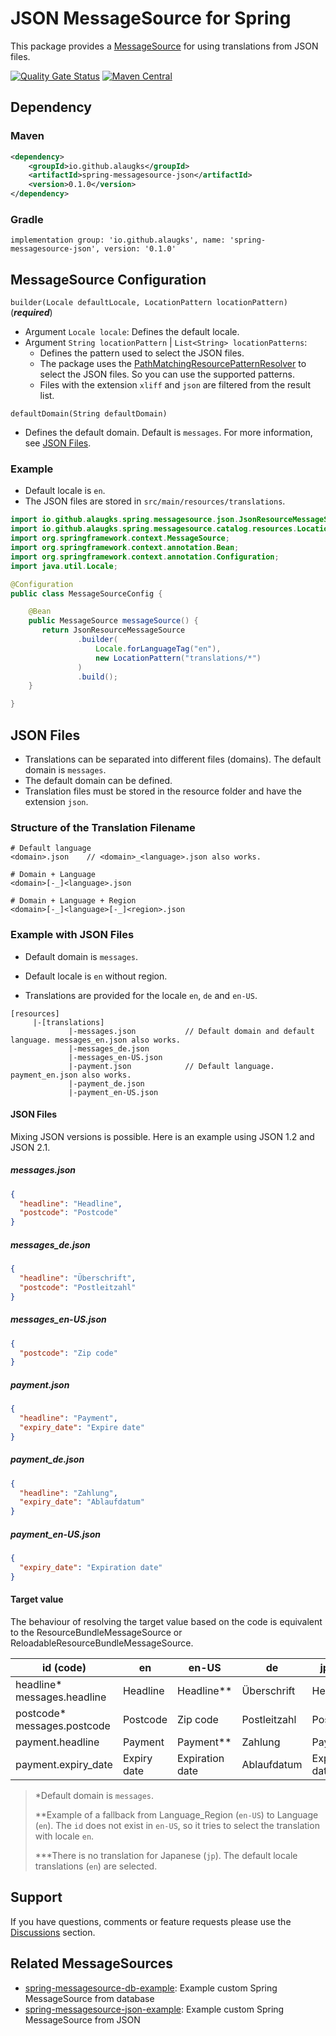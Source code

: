 # JSON MessageSource for Spring

This package provides a [MessageSource](https://docs.spring.io/spring-framework/docs/current/javadoc-api/org/springframework/context/MessageSource.html) for using translations from JSON files.

[![Quality Gate Status](https://sonarcloud.io/api/project_badges/measure?project=alaugks_spring-messagesource-json&metric=alert_status)](https://sonarcloud.io/summary/overall?id=alaugks_spring-messagesource-json)
[![Maven Central](https://img.shields.io/maven-central/v/io.github.alaugks/spring-messagesource-json.svg?label=Maven%20Central)](https://central.sonatype.com/artifact/io.github.alaugks/spring-messagesource-json/0.1.0)

## Dependency

### Maven
```xml
<dependency>
    <groupId>io.github.alaugks</groupId>
    <artifactId>spring-messagesource-json</artifactId>
    <version>0.1.0</version>
</dependency>
```

### Gradle 

```text
implementation group: 'io.github.alaugks', name: 'spring-messagesource-json', version: '0.1.0'
```


## MessageSource Configuration

`builder(Locale defaultLocale, LocationPattern locationPattern)` (***required***)
* Argument `Locale locale`: Defines the default locale.
* Argument `String locationPattern` | `List<String> locationPatterns`:
  * Defines the pattern used to select the JSON files.
  * The package uses the [PathMatchingResourcePatternResolver](https://docs.spring.io/spring-framework/docs/current/javadoc-api/org/springframework/core/io/support/PathMatchingResourcePatternResolver.html) to select the JSON files. So you can use the supported patterns.
  * Files with the extension `xliff` and `json` are filtered from the result list.

`defaultDomain(String defaultDomain)`

* Defines the default domain. Default is `messages`. For more information, see [JSON Files](#xliff-files).


### Example

* Default locale is `en`.
* The JSON files are stored in `src/main/resources/translations`.

```java
import io.github.alaugks.spring.messagesource.json.JsonResourceMessageSource;
import io.github.alaugks.spring.messagesource.catalog.resources.LocationPattern;
import org.springframework.context.MessageSource;
import org.springframework.context.annotation.Bean;
import org.springframework.context.annotation.Configuration;
import java.util.Locale;

@Configuration
public class MessageSourceConfig {

    @Bean
    public MessageSource messageSource() {
       return JsonResourceMessageSource
               .builder(
                   Locale.forLanguageTag("en"),
                   new LocationPattern("translations/*")
               )
               .build();
    }

}
```

## JSON Files

* Translations can be separated into different files (domains). The default domain is `messages`.
* The default domain can be defined.
* Translation files must be stored in the resource folder and have the extension `json`.

### Structure of the Translation Filename

```
# Default language
<domain>.json    // <domain>_<language>.json also works.

# Domain + Language
<domain>[-_]<language>.json

# Domain + Language + Region
<domain>[-_]<language>[-_]<region>.json
```

### Example with JSON Files


* Default domain is `messages`.

* Default locale is `en` without region.

* Translations are provided for the locale `en`, `de` and `en-US`.

```
[resources]
     |-[translations]
             |-messages.json           // Default domain and default language. messages_en.json also works.
             |-messages_de.json
             |-messages_en-US.json
             |-payment.json            // Default language. payment_en.json also works.
             |-payment_de.json
             |-payment_en-US.json     
```  

#### JSON Files

Mixing JSON versions is possible. Here is an example using JSON 1.2 and JSON 2.1.

##### messages.json

```json
{
  "headline": "Headline",
  "postcode": "Postcode"
}
```

##### messages_de.json

```json
{
  "headline": "Überschrift",
  "postcode": "Postleitzahl"
}
```

##### messages_en-US.json

```json
{
  "postcode": "Zip code"
}
```

##### payment.json

```json
{
  "headline": "Payment",
  "expiry_date": "Expire date"
}
```

##### payment_de.json

```json
{
  "headline": "Zahlung",
  "expiry_date": "Ablaufdatum"
}
```

##### payment_en-US.json

```json
{
  "expiry_date": "Expiration date"
}
```

#### Target value

The behaviour of resolving the target value based on the code is equivalent to the ResourceBundleMessageSource or ReloadableResourceBundleMessageSource.

<table>
  <thead>
  <tr>
    <th>id (code)</th>
    <th>en</th>
    <th>en-US</th>
    <th>de</th>
    <th>jp***</th>
  </tr>
  </thead>
  <tbody>
  <tr>
    <td>headline*<br>messages.headline</td>
    <td>Headline</td>
    <td>Headline**</td>
    <td>Überschrift</td>
    <td>Headline</td>
  </tr>
  <tr>
    <td>postcode*<br>messages.postcode</td>
    <td>Postcode</td>
    <td>Zip code</td>
    <td>Postleitzahl</td>
    <td>Postcode</td>
  </tr>
  <tr>
    <td>payment.headline</td>
    <td>Payment</td>
    <td>Payment**</td>
    <td>Zahlung</td>
    <td>Payment</td>
  </tr>
  <tr>
    <td>payment.expiry_date</td>
    <td>Expiry date</td>
    <td>Expiration date</td>
    <td>Ablaufdatum</td>
    <td>Expiry date</td>
  </tr>
  </tbody>
</table>

> *Default domain is `messages`.
>
> **Example of a fallback from Language_Region (`en-US`) to Language (`en`). The `id` does not exist in `en-US`, so it tries to select the translation with locale `en`.
> 
> ***There is no translation for Japanese (`jp`). The default locale translations (`en`) are selected.

[//]: # (## Full Example)

[//]: # ()
[//]: # (A Full Example using Spring Boot, mixing JSON 1.2 and JSON 2.1 translation files:)

[//]: # ()
[//]: # (Repository: https://github.com/alaugks/spring-messagesource-json-example<br>)

[//]: # (Website: https://spring-boot-xliff-example.alaugks.dev)

## Support

If you have questions, comments or feature requests please use the [Discussions](https://github.com/alaugks/spring-xliff-translation/discussions) section.

## Related MessageSources 

* [spring-messagesource-db-example](https://github.com/alaugks/spring-messagesource-db-example): Example custom Spring MessageSource from database
* [spring-messagesource-json-example](https://github.com/alaugks/spring-messagesource-json-example): Example custom Spring MessageSource from JSON
